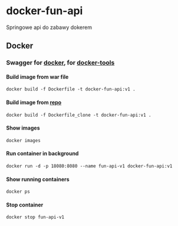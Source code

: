 # docker-fun-api
Springowe api do zabawy dokerem

## Docker
### Swagger for [docker](http://localhost:10080/api/swagger-ui.html), for [docker-tools](http://192.168.99.100:18080/api/swagger-ui.html) 
#### Build image from war file
`docker build -f Dockerfile -t docker-fun-api:v1 .`
#### Build image from [repo](https://github.com/rideau7c2/docker-fun-api)
`docker build -f Dockerfile_clone -t docker-fun-api:v1 .`
#### Show images
`docker images`
#### Run container in background
`docker run -d -p 18080:8080 --name fun-api-v1 docker-fun-api:v1`
#### Show running containers
`docker ps`
#### Stop container
`docker stop fun-api-v1`